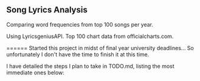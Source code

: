 ## Song Lyrics Analysis
Comparing word frequencies from top 100 songs per year.

Using LyricsgeniusAPI.
Top 100 chart data from officialcharts.com.

======
Started this project in midst of final year university deadlines...
So unfortunately I don't have the time to finish it at this time.

I have detailed the steps I plan to take in TODO.md, listing the most immediate ones below:

